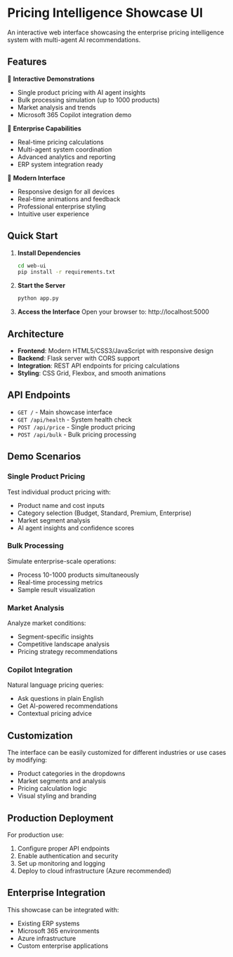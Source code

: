 # Pricing Intelligence Showcase UI

An interactive web interface showcasing the enterprise pricing intelligence system with multi-agent AI recommendations.

## Features

🎯 **Interactive Demonstrations**
- Single product pricing with AI agent insights
- Bulk processing simulation (up to 1000 products)
- Market analysis and trends
- Microsoft 365 Copilot integration demo

🏢 **Enterprise Capabilities**
- Real-time pricing calculations
- Multi-agent system coordination
- Advanced analytics and reporting
- ERP system integration ready

🎨 **Modern Interface**
- Responsive design for all devices
- Real-time animations and feedback
- Professional enterprise styling
- Intuitive user experience

## Quick Start

1. **Install Dependencies**
   ```bash
   cd web-ui
   pip install -r requirements.txt
   ```

2. **Start the Server**
   ```bash
   python app.py
   ```

3. **Access the Interface**
   Open your browser to: http://localhost:5000

## Architecture

- **Frontend**: Modern HTML5/CSS3/JavaScript with responsive design
- **Backend**: Flask server with CORS support
- **Integration**: REST API endpoints for pricing calculations
- **Styling**: CSS Grid, Flexbox, and smooth animations

## API Endpoints

- `GET /` - Main showcase interface
- `GET /api/health` - System health check
- `POST /api/price` - Single product pricing
- `POST /api/bulk` - Bulk pricing processing

## Demo Scenarios

### Single Product Pricing
Test individual product pricing with:
- Product name and cost inputs
- Category selection (Budget, Standard, Premium, Enterprise)
- Market segment analysis
- AI agent insights and confidence scores

### Bulk Processing
Simulate enterprise-scale operations:
- Process 10-1000 products simultaneously
- Real-time processing metrics
- Sample result visualization

### Market Analysis
Analyze market conditions:
- Segment-specific insights
- Competitive landscape analysis
- Pricing strategy recommendations

### Copilot Integration
Natural language pricing queries:
- Ask questions in plain English
- Get AI-powered recommendations
- Contextual pricing advice

## Customization

The interface can be easily customized for different industries or use cases by modifying:
- Product categories in the dropdowns
- Market segments and analysis
- Pricing calculation logic
- Visual styling and branding

## Production Deployment

For production use:
1. Configure proper API endpoints
2. Enable authentication and security
3. Set up monitoring and logging
4. Deploy to cloud infrastructure (Azure recommended)

## Enterprise Integration

This showcase can be integrated with:
- Existing ERP systems
- Microsoft 365 environments
- Azure infrastructure
- Custom enterprise applications
